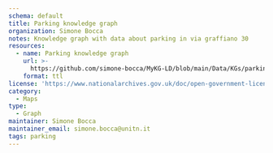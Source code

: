 ```yaml
---
schema: default
title: Parking knowledge graph
organization: Simone Bocca
notes: Knowledge graph with data about parking in via graffiano 30
resources:
  - name: Parking knowledge graph
    url: >-
      https://github.com/simone-bocca/MyKG-LD/blob/main/Data/KGs/parking.ttl
    format: ttl
license: 'https://www.nationalarchives.gov.uk/doc/open-government-licence/version/3/'
category:
  - Maps
type:
  - Graph 
maintainer: Simone Bocca
maintainer_email: simone.bocca@unitn.it
tags: parking
---
```

